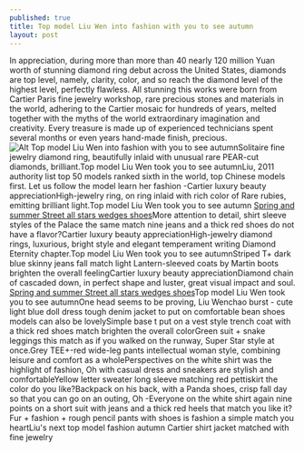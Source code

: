 ```yaml
---
published: true
title: Top model Liu Wen into fashion with you to see autumn
layout: post
---
```

In appreciation, during more than more than 40 nearly 120 million Yuan worth of stunning diamond ring debut across the United States, diamonds are top level, namely, clarity, color, and so reach the diamond level of the highest level, perfectly flawless. All stunning this works were born from Cartier Paris fine jewelry workshop, rare precious stones and materials in the world, adhering to the Cartier mosaic for hundreds of years, melted together with the myths of the world extraordinary imagination and creativity. Every treasure is made up of experienced technicians spent several months or even years hand-made finish, precious.![Alt Top model Liu Wen into fashion with you to see autumn](https://c2.staticflickr.com/2/1607/26162932670_dfe506bf52_b.jpg)Solitaire fine jewelry diamond ring, beautifully inlaid with unusual rare PEAR-cut diamonds, brilliant.Top model Liu Wen took you to see autumnLiu, 2011 authority list top 50 models ranked sixth in the world, top Chinese models first. Let us follow the model learn her fashion -Cartier luxury beauty appreciationHigh-jewelry ring, on ring inlaid with rich color of Rare rubies, emitting brilliant light.Top model Liu Wen took you to see autumn [Spring and summer Street all stars wedges shoes](http://www.purevolume.com/leather/posts/13075579/Spring+and+summer+Street+all+stars+wedges+shoes)More attention to detail, shirt sleeve styles of the Palace the same match nine jeans and a thick red shoes do not have a flavor?Cartier luxury beauty appreciationHigh-jewelry diamond rings, luxurious, bright style and elegant temperament writing Diamond Eternity chapter.Top model Liu Wen took you to see autumnStriped T+ dark blue skinny jeans fall match light Lantern-sleeved coats by Martin boots brighten the overall feelingCartier luxury beauty appreciationDiamond chain of cascaded down, in perfect shape and luster, great visual impact and soul. [Spring and summer Street all stars wedges shoes](http://www.purevolume.com/leather/posts/13075579/Spring+and+summer+Street+all+stars+wedges+shoes)Top model Liu Wen took you to see autumnOne head seems to be proving, Liu Wenchao burst - cute light blue doll dress tough denim jacket to put on comfortable bean shoes models can also be lovelySimple base t put on a vest style trench coat with a thick red shoes match brighten the overall colorGreen suit + snake leggings this match as if you walked on the runway, Super Star style at once.Grey TEE+-red wide-leg pants intellectual woman style, combining leisure and comfort as a wholePerspectives on the white shirt was the highlight of fashion, Oh with casual dress and sneakers are stylish and comfortableYellow letter sweater long sleeve matching red pettiskirt the color do you like?Backpack on his back, with a Panda shoes, crisp fall day so that you can go on an outing, Oh -Everyone on the white shirt again nine points on a short suit with jeans and a thick red heels that match you like it?Fur + fashion + rough pencil pants with shoes is fashion a simple match you heartLiu\'s next top model fashion autumn Cartier shirt jacket matched with fine jewelry